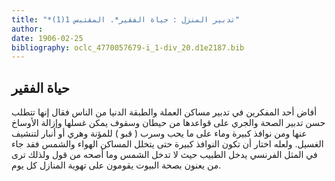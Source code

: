 ```yaml
---
title: "*تدبير المنزل : حياة الفقير*. المقتبس 1(1)"
author: 
date: 1906-02-25
bibliography: oclc_4770057679-i_1-div_20.d1e2187.bib
---
```




##  حياة الفقير 


 أفاض  أحد  المفكرين في تدبير مساكن العملة والطبقة الدنيا من الناس فقال إنها تتطلب حسن تدبير الصحة والجري على قواعدها من حيطان وسقوف يمكن غسلها وإزالة الأوساخ عنها ومن نوافذ كبيرة وماء على ما يحب وسرب ( قبو ) للمؤنة وهري أو أنبار لتنشيف الغسيل. ولعله اختار أن تكون النوافذ كبيرة حتى يتخلل المساكن الهواء والشمس فقد جاء في المثل الفرنسي يدخل الطبيب حيث لا تدخل الشمس وما أصحه من قول ولذلك ترى من يعنون بصحة البيوت يقومون على تهوية المنازل كل يوم. 
